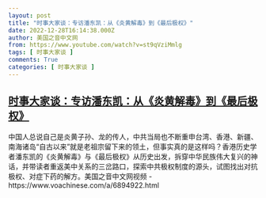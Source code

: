 ```yaml
---
layout: post
title: "时事大家谈：专访潘东凯：从《炎黄解毒》到《最后极权》"
date: 2022-12-28T16:14:38.000Z
author: 美国之音中文网
from: https://www.youtube.com/watch?v=st9qVziMmlg
tags: [ 时事大家谈 ]
comments: True
categories: [ 时事大家谈 ]
---
```

<!--1672244078000-->
[时事大家谈：专访潘东凯：从《炎黄解毒》到《最后极权》](https://www.youtube.com/watch?v=st9qVziMmlg)
------

<div>
中国人总说自己是炎黄子孙、龙的传人，中共当局也不断重申台湾、香港、新疆、南海诸岛“自古以来”就是老祖宗留下来的领土，但事实真的是这样吗？香港历史学者潘东凯的《炎黄解毒》与《最后极权》从历史出发，拆穿中华民族伟大复兴的神话，并带读者重返美中关系的三岔路口，探索中共极权制度的源头，试图找出对抗极权、对症下药的解方。美国之音中文网视频 - https://www.voachinese.com/a/6894922.html
</div>
